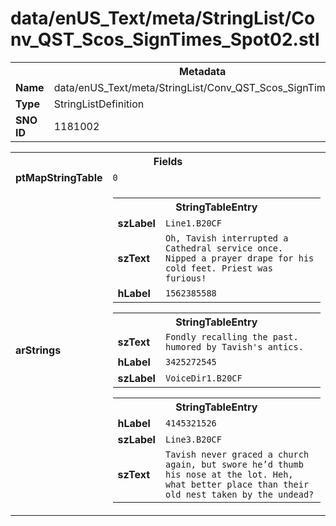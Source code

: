 <h1>data/enUS_Text/meta/StringList/Conv_QST_Scos_SignTimes_Spot02.stl</h1><table><tr><th colspan="100%">Metadata</th></tr><tr><td><b>Name</b></td><td>data/enUS_Text/meta/StringList/Conv_QST_Scos_SignTimes_Spot02.stl</td></tr><tr><td><b>Type</b></td><td>StringListDefinition</td></tr><tr><td><b>SNO ID</b></td><td>1181002</td></tr></table>

<table><tr><th colspan="100%">Fields</th></tr><tr><td><b>ptMapStringTable</b></td><td><code>0</code></td></tr><tr><td><b>arStrings</b></td><td><table><tr><th colspan="100%">StringTableEntry</th></tr><tr><td><b>szLabel</b></td><td><code>Line1.B20CF</code></td></tr><tr><td><b>szText</b></td><td><code>Oh, Tavish interrupted a Cathedral service once. Nipped a prayer drape for his cold feet. Priest was furious!</code></td></tr><tr><td><b>hLabel</b></td><td><code>1562385588</code></td></tr></table>


<table><tr><th colspan="100%">StringTableEntry</th></tr><tr><td><b>szText</b></td><td><code>Fondly recalling the past. humored by Tavish's antics.</code></td></tr><tr><td><b>hLabel</b></td><td><code>3425272545</code></td></tr><tr><td><b>szLabel</b></td><td><code>VoiceDir1.B20CF</code></td></tr></table>


<table><tr><th colspan="100%">StringTableEntry</th></tr><tr><td><b>hLabel</b></td><td><code>4145321526</code></td></tr><tr><td><b>szLabel</b></td><td><code>Line3.B20CF</code></td></tr><tr><td><b>szText</b></td><td><code>Tavish never graced a church again, but swore he’d thumb his nose at the lot. Heh, what better place than their old nest taken by the undead?</code></td></tr></table>


</td></tr></table>

